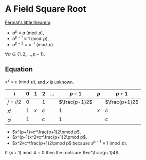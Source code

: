 # A Field Square Root

[Fermat's little theorem](https://en.wikipedia.org/wiki/Fermat%27s_little_theorem):

- $a^p ≡ a \pmod p$,
- $a^{p-1} ≡ 1 \pmod p$,
- $a^{p-2} ≡ a^{-1} \pmod p$.

$∀ a ∈ \{1, 2, …, p-1\}$.

## Equation

$x^2 ≡ c \pmod p$, and $x$ is unknown.

|$i$    |0|1  |  2|...|$p-1$        |$p$|$p+1$        |
|-------|-|---|---|---|-------------|---|-------------|
|$j=i/2$|0|   |  1|   |$\frac{p-1}2$|   |$\frac{p+1}2$|
|$x^i$  |1|$x$|$c$|   |1            |$x$|$c$          |
|$c^j$  |1|   |$c$|   |1            |   |$c$          |

- $x^{p+1}≡c^\frac{p+1}2\pmod p$,
- $x^{p-1}x^2≡c^\frac{p+1}2\pmod p$,
- $x^2≡c^\frac{p+1}2\pmod p$ because $x^{p-1} ≡ 1 \pmod p$.

If $(p+1) \bmod 4 = 0$ then the roots are $±c^\frac{p+1}4$.
